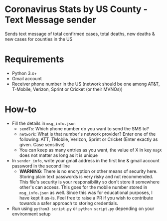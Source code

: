 # Coronavirus Stats by US County - Text Message sender
Sends text message of total confirmed cases, total deaths, new deaths & new cases for counties in the US

# Requirements
- Python 3.x+
- Gmail account
- Receiver phone number in the US (network should be one among AT&T, T-Mobile, Verizon, Sprint or Cricket (or their MVNOs))

# How-to
- Fill the details in ```msg_info.json```
	- ```sendTo```: Which phone number do you want to send the SMS to?
	- ```network```: What is that number's network provider? Enter one of the following: ATT, TMobile, Verizon, Sprint or Cricket (Enter exactly as given. Case sensitive)
	- You can keep as many entries as you want, the value of X in key ```msgX``` does not matter as long as it is unique
- In ```sender_info```, write your gmail address in the first line & gmail account password in the second line
	- **WARNING**: There is no encryption or other means of security here. Storing plain text passwords is very risky and not recommended. This file's security is your responsibility so don't store it somewhere other's can access. This goes for the mobile number stored in ```msg_info.json``` as well. Since this was for educational purposes, I have kept it as-is. Feel free to raise a PR if you wish to contribute towards a safer approach to storing credentials.
- Run using ```python3 script.py``` or ```python script.py``` depending on your environment setup